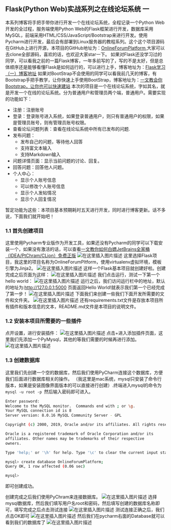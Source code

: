 ## Flask(Python Web)实战系列之在线论坛系统 一
本系列博客将手把手带你进行开发一个在线论坛系统，全程记录一个Python Web开发的全过程，服务端使用Python Web的Flask框架进行开发，数据库采用MySQL，前端采用HTML/CSS/JavaScript/Bootstrap来进行开发。使用Pycharm进行开发，最后会有部署到Linux服务器的教程系列。这个这个项目源码在GitHub上进行开源，本项目的GitHub地址为：[OnlineForumPlatform](https://github.com/qiguanjie/OnlineForumPlatform),大家可以去clone全部源码，喜欢的话，也欢迎大家star一下。
   如果对Flask还没学习过的同学，可以看我之前的一篇Flask博客，一年多前写的了，写的不是太好，但是总体顺序还是能够看懂Flask是如何运行的，可以进行上手，博客地址为：[Flask学习（一）博客地址](https://blog.csdn.net/qq_43422111/article/details/104304290)
   如果对BootStrap不会使用的同学可以看我前几天的博客，有Bootstrap手把手教学，让你快速上手使用BootStrap，博客地址为：[一文教会你Bootstrap，让你也可以快速建站](https://blog.csdn.net/qq_43422111/article/details/105098288)
    本次的项目是一个在线论坛系统，字如其名，就是开发一个在线的论坛系统。分为普通用户和管理员两个端，普通用户。需要实现的功能如下：

-   注册：注册账号
-   登录：登录账号进入系统，如果登录普通用户，则只有普通用户的权限，如果是管理员账号，则有管理员账号权限。
-   查看论坛问题列表：查看在线论坛系统中所有已发布的问题.
-   发布问题：
    -   发布自己的问题，等待他人回答
    -   支持富文本输入
    -   支持Markdown输入
-   问题详情页面：显示当前问题的讨论、回复。
-   回答问题：回答他人问题。
-   个人中心：
    -   显示个人账号信息
    -   可以修改个人账号信息
    -   显示个人发帖情况
    -   显示个人回复情况

暂定功能为这些：本项目基本预期耗时五天进行开发，同时进行博客更新。话不多说，下面我们就开始吧！
### 1.1 首先创建项目
这里使用Pycharm专业版作为开发工具，如果还没有Pycharm的同学可以下载安装一个，如果没有激活的话，可以查看[一文教你如何白嫖JetBrains全家桶（IDEA/PtChram/CLion）免费正版](https://blog.csdn.net/qq_43422111/article/details/105128206)
![在这里插入图片描述](https://img-blog.csdnimg.cn/20200327145750710.png?x-oss-process=image/watermark,type_ZmFuZ3poZW5naGVpdGk,shadow_10,text_aHR0cHM6Ly9ibG9nLmNzZG4ubmV0L3FxXzQzNDIyMTEx,size_16,color_FFFFFF,t_70)
这里选择Flask项目，我这里的项目名称为OnlineForumPltform，使用virtualenv虚拟环境，模板引擎为Jinja2。
![在这里插入图片描述](https://img-blog.csdnimg.cn/20200327145801397.png?x-oss-process=image/watermark,type_ZmFuZ3poZW5naGVpdGk,shadow_10,text_aHR0cHM6Ly9ibG9nLmNzZG4ubmV0L3FxXzQzNDIyMTEx,size_16,color_FFFFFF,t_70)
这样一个Flask基本项目就创建好啦。创建完成之后页面为这样：
![在这里插入图片描述](https://img-blog.csdnimg.cn/20200327145813289.png?x-oss-process=image/watermark,type_ZmFuZ3poZW5naGVpdGk,shadow_10,text_aHR0cHM6Ly9ibG9nLmNzZG4ubmV0L3FxXzQzNDIyMTEx,size_16,color_FFFFFF,t_70)
我们点击运行，测试一下第一个hello world：
![在这里插入图片描述](https://img-blog.csdnimg.cn/20200327145827445.png?x-oss-process=image/watermark,type_ZmFuZ3poZW5naGVpdGk,shadow_10,text_aHR0cHM6Ly9ibG9nLmNzZG4ubmV0L3FxXzQzNDIyMTEx,size_16,color_FFFFFF,t_70)
运行之后，我们访问运行栏中的地址，默认的地址为:http://127.0.0.1:5000
页面返回Hello World!就表示我们第一个已经完成了第一步！
![在这里插入图片描述](https://img-blog.csdnimg.cn/2020032714583921.png?x-oss-process=image/watermark,type_ZmFuZ3poZW5naGVpdGk,shadow_10,text_aHR0cHM6Ly9ibG9nLmNzZG4ubmV0L3FxXzQzNDIyMTEx,size_16,color_FFFFFF,t_70)
下面我们来创建一些我们下面开发所需要的文件和文件夹。
![在这里插入图片描述](https://img-blog.csdnimg.cn/20200327145847137.png?x-oss-process=image/watermark,type_ZmFuZ3poZW5naGVpdGk,shadow_10,text_aHR0cHM6Ly9ibG9nLmNzZG4ubmV0L3FxXzQzNDIyMTEx,size_16,color_FFFFFF,t_70)
还有requirements.txt文件是存放本项目所有插件和版本信息的文本，README.md文件是本项目的说明文件。

### 1.2 安装本项目所需要的一些插件


点开设置，进行安装插件：
![在这里插入图片描述](https://img-blog.csdnimg.cn/20200327145908626.png?x-oss-process=image/watermark,type_ZmFuZ3poZW5naGVpdGk,shadow_10,text_aHR0cHM6Ly9ibG9nLmNzZG4ubmV0L3FxXzQzNDIyMTEx,size_16,color_FFFFFF,t_70)
点击+进入添加插件页面，这里我们先添加一个PyMysql，其他的等我们需要的时候再进行添加。
![在这里插入图片描述](https://img-blog.csdnimg.cn/20200327145918689.png?x-oss-process=image/watermark,type_ZmFuZ3poZW5naGVpdGk,shadow_10,text_aHR0cHM6Ly9ibG9nLmNzZG4ubmV0L3FxXzQzNDIyMTEx,size_16,color_FFFFFF,t_70)

### 1.3 创建数据库
这里我们先创建一个空的数据库，然后我们使用PyCharm连接这个数据库，方便我们后面进行数据库相关的操作。
（我这里是mac系统，mysql只安装了命令行版本，如果是安装图像界面版本的可以直接进行创建）.终端进入mysql的命令为`mysql -u root -p `然后输入密码即可进入。
```bash
Enter password:
Welcome to the MySQL monitor.  Commands end with ; or \g.
Your MySQL connection id is 8
Server version: 8.0.16 MySQL Community Server - GPL

Copyright (c) 2000, 2019, Oracle and/or its affiliates. All rights reserved.

Oracle is a registered trademark of Oracle Corporation and/or its
affiliates. Other names may be trademarks of their respective
owners.

Type 'help;' or '\h' for help. Type '\c' to clear the current input statement.

mysql> create database OnlineForumPlatform;
Query OK, 1 row affected (0.06 sec)

mysql>
```
即可创建成功。

创建完成之后我们使用PyChram来连接数据库。
![在这里插入图片描述](https://img-blog.csdnimg.cn/202003271459340.png?x-oss-process=image/watermark,type_ZmFuZ3poZW5naGVpdGk,shadow_10,text_aHR0cHM6Ly9ibG9nLmNzZG4ubmV0L3FxXzQzNDIyMTEx,size_16,color_FFFFFF,t_70)
选择mysql数据库，然后我们填写用户名root和密码，然后填写创建的数据库名称即可，填写完成之后点击测试连接
![在这里插入图片描述](https://img-blog.csdnimg.cn/20200327145950753.png?x-oss-process=image/watermark,type_ZmFuZ3poZW5naGVpdGk,shadow_10,text_aHR0cHM6Ly9ibG9nLmNzZG4ubmV0L3FxXzQzNDIyMTEx,size_16,color_FFFFFF,t_70)
测试连接正确之后，我们点击OK即可
![在这里插入图片描述](https://img-blog.csdnimg.cn/20200327150000745.png?x-oss-process=image/watermark,type_ZmFuZ3poZW5naGVpdGk,shadow_10,text_aHR0cHM6Ly9ibG9nLmNzZG4ubmV0L3FxXzQzNDIyMTEx,size_16,color_FFFFFF,t_70)
然后我们在pycharm右面的Database就可以看到我们的数据库了
![在这里插入图片描述](https://img-blog.csdnimg.cn/20200327150009100.png?x-oss-process=image/watermark,type_ZmFuZ3poZW5naGVpdGk,shadow_10,text_aHR0cHM6Ly9ibG9nLmNzZG4ubmV0L3FxXzQzNDIyMTEx,size_16,color_FFFFFF,t_70)
